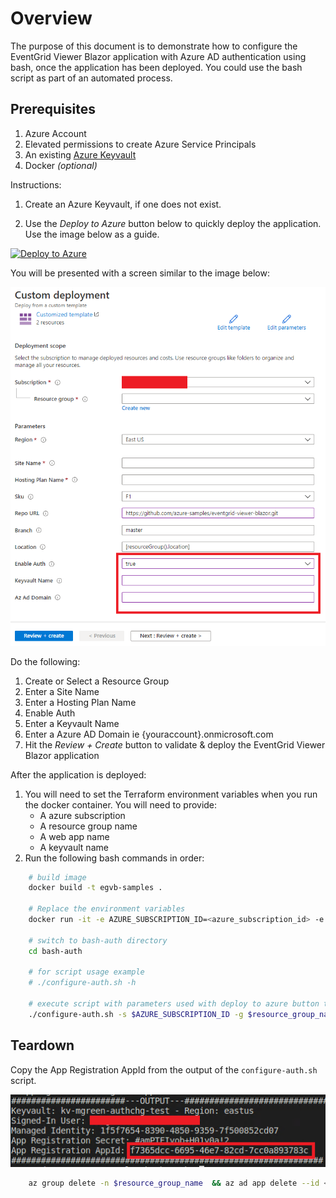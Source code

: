 # Overview

The purpose of this document is to demonstrate how to configure the EventGrid Viewer Blazor application with Azure AD authentication using bash, once the application has been deployed.  You could use the bash script as part of an automated process.

## Prerequisites

1. Azure Account
1. Elevated permissions to create Azure Service Principals
1. An existing [Azure Keyvault](https://docs.microsoft.com/en-us/azure/key-vault/secrets/quick-create-portal)
1. Docker *(optional)*

Instructions:

1. Create an Azure Keyvault, if one does not exist.

1. Use the *Deploy to Azure* button below to quickly deploy the application. Use the image below as a guide.

[![Deploy to Azure](https://aka.ms/deploytoazurebutton)](https://portal.azure.com/#create/Microsoft.Template/uri/https%3A%2F%2Fraw.githubusercontent.com%2FAzure-Samples%2Feventgrid-viewer-blazor%2Fmain%2Finfrastructure%2Farm%2Fazuredeploy.json)

You will be presented with a screen similar to the image below:

![Deploy to Azure](../../docs/images/deploy-to-azure-auth.png)

Do the following:

1. Create or Select a Resource Group
1. Enter a Site Name
1. Enter a Hosting Plan Name
1. Enable Auth
1. Enter a Keyvault Name
1. Enter a Azure AD Domain ie {youraccount}.onmicrosoft.com
1. Hit the *Review + Create* button to validate & deploy the EventGrid Viewer Blazor application

After the application is deployed:

1. You will need to set the Terraform environment variables when you run the docker container.  You will need to provide:
   - A azure subscription
   - A resource group name
   - A web app name
   - A keyvault name
1. Run the following bash commands in order:

```bash
    # build image
    docker build -t egvb-samples .

    # Replace the environment variables
    docker run -it -e AZURE_SUBSCRIPTION_ID=<azure_subscription_id> -e resource_group_name=<resoure_group> -e web_app_name=<app_name> -e key_vault_name=<key_vault_name> egvb-samples

    # switch to bash-auth directory
    cd bash-auth

    # for script usage example
    # ./configure-auth.sh -h

    # execute script with parameters used with deploy to azure button to configure deployed app with az ad authentication
    ./configure-auth.sh -s $AZURE_SUBSCRIPTION_ID -g $resource_group_name -a $web_app_name -k $key_vault_name
```

## Teardown

Copy the App Registration AppId from the output of the ```configure-auth.sh``` script.

![App Registration AppId](../../docs/images/examples-configure-auth-script-output.png)

```bash
    az group delete -n $resource_group_name  && az ad app delete --id <app_id>
```
